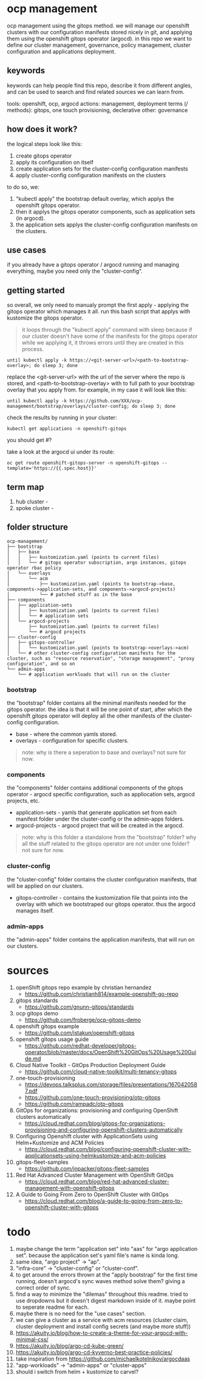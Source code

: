 # ocp management
ocp management using the gitops method. we will manage our openshift clusters with our configuration manifests stored nicely in git, and applying them using the openshift gitops operator (argocd).
in this repo we want to define our cluster management, governance, policy management, cluster configuration and applications deployment.

## keywords
keywords can help people find this repo, describe it from different angles, and can be used to search and find related sources we can learn from.

tools: openshift, ocp, argocd
actions: management, deployment
terms (/ methods): gitops, one touch provisioning, declerative
other: governance

## how does it work?
the logical steps look like this:
1. create gitops operator
2. apply its configuration on itself
3. create application sets for the cluster-config configuration manifests
4. apply cluster-config configuration manifests on the clusters

to do so, we:
1. "kubectl apply" the bootstrap default overlay, which applys the openshift gitops operator.
2. then it applys the gitops operator components, such as application sets (in argocd).
3. the application sets applys the cluster-config configuration manifests on the clusters.

## use cases
if you already have a gitops operator / argocd running and managing everything, maybe you need only the "cluster-config".

## getting started
so overall, we only need to manualy prompt the first apply - applying the gitops operator which manages it all.
run this bash script that applys with kustomize the gitops operator. 
> it loops through the "kubectl apply" command with sleep because if our cluster doesn't have some of the manifests for the gitops operator while we applying it, it throws errors until they are created in this process.
```
until kubectl apply -k https://<git-server-url>/<path-to-bootstrap-overlay>; do sleep 3; done
```
replace the \<git-server-url> with the url of the server where the repo is stored, and \<path-to-bootstrap-overlay> with to full path to your bootstrap overlay that you apply from.
for example, in my case it will look like this:
```
until kubectl apply -k https://github.com/XXX/ocp-management/bootstrap/overlays/cluster-config; do sleep 3; done
```

check the results by running in your cluster:
```
kubectl get applications -n openshift-gitops
```
you should get #?

take a look at the argocd ui under its route:
```
oc get route openshift-gitops-server -n openshift-gitops --template='https://{{.spec.host}}'
```

## term map
1. hub cluster - 
2. spoke cluster - 


## folder structure
```
ocp-management/
├── bootstrap
│   ├── base
│   │   ├── kustomization.yaml (points to current files)
│   │   └── # gitops operator subscription, argo instances, gitops operator rbac policy
│   └── overlays
│       └── acm
│           ├── kustomization.yaml (points to bootstrap->base, components->application-sets, and components->argocd-projects)
│           └── # patched stuff as in the base
├── components
│   ├── application-sets
│   │   ├── kustomization.yaml (points to current files)
│   │   └── # application sets 
│   └── argocd-projects
│       ├── kustomization.yaml (points to current files)
│       └── # argocd projects
├── cluster-config
│   ├── gitops-controller
│   │   └── kustomization.yaml (points to bootstrap->overlays->acm)
│   └── # other cluster-config configuration manifests for the cluster, such as "resource reservation", "storage management", "proxy configuration", and so on
└── admin-apps
    └── # application workloads that will run on the cluster
```

### bootstrap
the "bootstrap" folder contains all the minimal manifests needed for the gitops operator.
the idea is that it will be one point of start, after which the openshift gitops operator will deploy all the other manifests of the cluster-config configuration.

* base - where the common yamls stored.
* overlays - configuration for specific clusters.
> note: why is there a seperation to base and overlays? not sure for now.

### components
the "components" folder contains additional components of the gitops operator - argocd specific configuration, such as appliocation sets, argocd projects, etc.

* application-sets - yamls that generate application set from each manifest folder under the cluster-config or the admin-apps folders.
* argocd-projects - argocd project that will be created in the argocd.
> note: why is this folder a standalone from the "bootstrap" folder? why all the stuff related to the gitops operator are not under one folder? not sure for now.


### cluster-config
the "cluster-config" folder contains the cluster configuration manifests, that will be applied on our clusters.

* gitops-controller - contains the kustomization file that points into the overlay with which we bootstraped our gitops operator. thus the argocd manages itself.


### admin-apps
the "admin-apps" folder contains the application manifests, that will run on our clusters.


# sources
1. openShift gitops repo example by christian hernandez 
    * https://github.com/christianh814/example-openshift-go-repo
2. gitops standards
    * https://github.com/gnunn-gitops/standards
3. ocp gitops demo
    * https://github.com/froberge/ocp-gitops-demo
4. openshift gitops example
    * https://github.com/jstakun/openshift-gitops
5. openshift gitops usage guide
    * https://github.com/redhat-developer/gitops-operator/blob/master/docs/OpenShift%20GitOps%20Usage%20Guide.md
6. Cloud Native Toolkit - GitOps Production Deployment Guide
    * https://github.com/cloud-native-toolkit/multi-tenancy-gitops
7. one-touch-provisioning
    * https://devops.talksplus.com/storage/files/presentations/1670420587.pdf
    * https://github.com/one-touch-provisioning/otp-gitops
    * https://github.com/rampadc/otp-gitops
8. GitOps for organizations: provisioning and configuring OpenShift clusters automatically
    * https://cloud.redhat.com/blog/gitops-for-organizations-provisioning-and-configuring-openshift-clusters-automatically
9. Configuring Openshift cluster with ApplicationSets using Helm+Kustomize and ACM Policies
    * https://cloud.redhat.com/blog/configuring-openshift-cluster-with-applicationsets-using-helmkustomize-and-acm-policies
10. gitops-fleet-samples
    * https://github.com/jnpacker/gitops-fleet-samples
11. Red Hat Advanced Cluster Management with OpenShift GitOps
    * https://cloud.redhat.com/blog/red-hat-advanced-cluster-management-with-openshift-gitops
12. A Guide to Going From Zero to OpenShift Cluster with GitOps
    * https://cloud.redhat.com/blog/a-guide-to-going-from-zero-to-openshift-cluster-with-gitops



# todo
1. maybe change the term "application set" into "aas" for "argo application set". because the application set's yaml file's name is kinda long.
2. same idea, "argo project" -> "ap".
3. "infra-core" -> "cluster-config" or "cluster-conf".
4. to get around the errors thrown at the "apply bootstrap" for the first time running, doesn't argocd's sync waves method solve them? giving a correct order of sync.
5. find a way to minimize the "dilemas" throughout this readme. tried to use dropdowns but it doesn't digest markdown inside of it. maybe point to seperate readme for each.
6. maybe there is no need for the "use cases" section.
7. we can give a cluster as a service with acm resources (cluster claim, cluster deployment and install config secrets (and maybe more stuff))
8. https://akuity.io/blog/how-to-create-a-theme-for-your-argocd-with-minimal-css/
9. https://akuity.io/blog/argo-cd-kube-green/
10. https://akuity.io/blog/argo-cd-kyverno-best-practice-policies/
11. take inspiration from https://github.com/michaelkotelnikov/argocdaas
12. "app-workloads" -> "admin-apps" or "cluster-apps"
13. should i switch from helm + kustomize to carvel?

